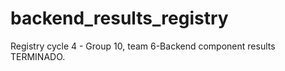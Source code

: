 # backend_results_registry
Registry cycle 4 - Group 10, team 6-Backend component results
TERMINADO.
